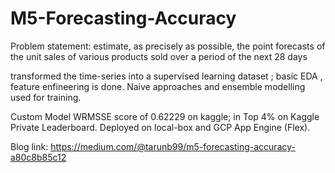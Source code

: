 # M5-Forecasting-Accuracy
Problem statement: estimate, as precisely as possible, the point forecasts of the unit sales of various
products sold over a period of the next 28 days

transformed the time-series into a supervised learning dataset ; basic EDA , feature enfineering is done.
Naive approaches and ensemble modelling used for training.

Custom Model WRMSSE score of 0.62229 on kaggle; in Top 4% on Kaggle Private Leaderboard.
Deployed on local-box and GCP App Engine (Flex).

Blog link: https://medium.com/@tarunb99/m5-forecasting-accuracy-a80c8b85c12

